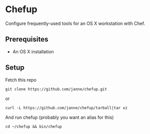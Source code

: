 Chefup
======

Configure frequently-used tools for an OS X workstation with Chef.

Prerequisites
-------------
* An OS X installation

Setup
-----

Fetch this repo

    git clone https://github.com/janne/chefup.git

or

    curl -L https://github.com/janne/chefup/tarball|tar xz

And run chefup (probably you want an alias for this)

    cd ~/chefup && bin/chefup
